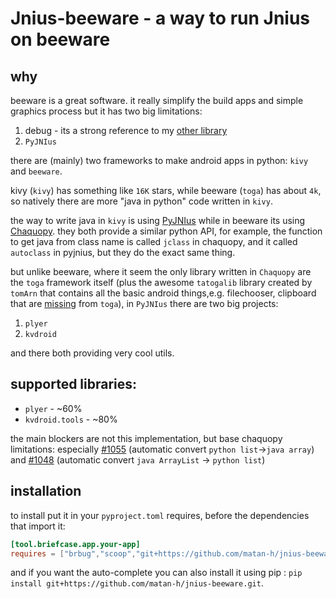 # Jnius-beeware - a way to run Jnius on beeware

## why

beeware is a great software. it really simplify the build apps and simple graphics process
but it has two big limitations:

1. debug - its a strong reference to my [other library](https://github.com/matan-h/brbug)
2. `PyJNIus`

there are (mainly) two frameworks to make android apps in python: `kivy` and `beeware`.

kivy (`kivy`) has something like `16K` stars, while beeware (`toga`) has about `4k`, so natively there are more "java in python" code written in `kivy`.

the way to write java in `kivy` is using [PyJNIus](https://github.com/kivy/pyjnius) while in beeware its using [Chaquopy](https://github.com/chaquo/chaquopy).
they both provide a similar python API, for example, the function to get java from class name is called `jclass` in chaquopy, and it called `autoclass` in pyjnius, but they do the exact same thing.

but unlike beeware, where it seem the only library written in `Chaquopy` are the `toga` framework itself (plus the awesome `tatogalib` library created by `tomArn` that contains all the basic android things,e.g. filechooser, clipboard that are [m](https://github.com/beeware/toga/pull/1158)[i](https://github.com/beeware/toga/pull/1191)[s](https://github.com/beeware/toga/issues/1192)[s](https://bitbucket.org/TomArn/tatogalib/src/main/src/tatogalib/system/notifications/android.py)[i](https://bitbucket.org/TomArn/tatogalib/src/main/src/tatogalib/uri_io/urioutputstream/android.py)[n](https://bitbucket.org/TomArn/tatogalib/src/main/src/tatogalib/ui/window.py)[g](https://bitbucket.org/TomArn/tatogalib/src/main/src/tatogalib/uri_io/urifilebrowser/android.py) from `toga`), in `PyJNIus` there are two big projects: 

1. `plyer`
2. `kvdroid`

and there both providing very cool utils.

## supported libraries:

* `plyer` - ~60%
* `kvdroid.tools` - ~80%

the main blockers are not this implementation, but base chaquopy limitations: especially [#1055](https://github.com/chaquo/chaquopy/issues/1055) (automatic convert `python list`->`java array`) and [#1048](https://github.com/chaquo/chaquopy/issues/1048) (automatic convert `java ArrayList` -> `python list`)

## installation

to install put it in your `pyproject.toml` requires, before the dependencies that import it:

```toml
[tool.briefcase.app.your-app]
requires = ["brbug","scoop","git+https://github.com/matan-h/jnius-beeware.git","kvdroid"]
```

and if you want the auto-complete you can also install it using pip : `pip install git+https://github.com/matan-h/jnius-beeware.git`.